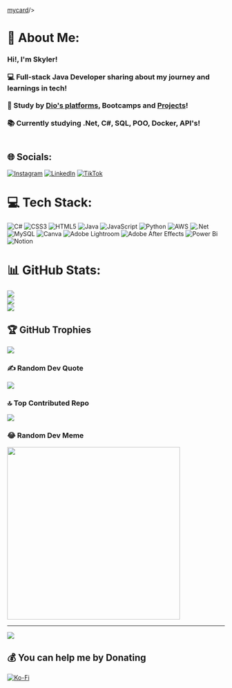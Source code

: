 [mycard](https://raw.githubusercontent.com/gist/SkylerDevJr/28aafde643734600377e347967ceda16/raw/2987538120f13f1eb2a5cc3dba898c2782a2c07f/githubcard.svg)/>
# 💫 About Me:
### Hi!, I'm Skyler!<br><br>💻 Full-stack Java Developer sharing about my journey and learnings in tech!<br/><br>📝 Study by [Dio's platforms](https://www.dio.me/), Bootcamps and [Projects](https://uspdigital.usp.br/apolo/apoObterCurso?cod_curso=550400538&cod_edicao=22006&numseqofeedi=1)!<br/><br>📚 Currently studying .Net, C#, SQL, POO, Docker, API's!<br/><br>


## 🌐 Socials:
[![Instagram](https://img.shields.io/badge/Instagram-%23E4405F.svg?logo=Instagram&logoColor=white)](https://instagram.com/skylerpolux) [![LinkedIn](https://img.shields.io/badge/LinkedIn-%230077B5.svg?logo=linkedin&logoColor=white)](https://linkedin.com/in/skyler-henrique-b50631303) [![TikTok](https://img.shields.io/badge/TikTok-%23000000.svg?logo=TikTok&logoColor=white)](https://tiktok.com/@skylerdev) 

# 💻 Tech Stack:
![C#](https://img.shields.io/badge/c%23-%23239120.svg?style=for-the-badge&logo=csharp&logoColor=white) ![CSS3](https://img.shields.io/badge/css3-%231572B6.svg?style=for-the-badge&logo=css3&logoColor=white) ![HTML5](https://img.shields.io/badge/html5-%23E34F26.svg?style=for-the-badge&logo=html5&logoColor=white) ![Java](https://img.shields.io/badge/java-%23ED8B00.svg?style=for-the-badge&logo=openjdk&logoColor=white) ![JavaScript](https://img.shields.io/badge/javascript-%23323330.svg?style=for-the-badge&logo=javascript&logoColor=%23F7DF1E) ![Python](https://img.shields.io/badge/python-3670A0?style=for-the-badge&logo=python&logoColor=ffdd54) ![AWS](https://img.shields.io/badge/AWS-%23FF9900.svg?style=for-the-badge&logo=amazon-aws&logoColor=white) ![.Net](https://img.shields.io/badge/.NET-5C2D91?style=for-the-badge&logo=.net&logoColor=white) ![MySQL](https://img.shields.io/badge/mysql-%2300000f.svg?style=for-the-badge&logo=mysql&logoColor=white) ![Canva](https://img.shields.io/badge/Canva-%2300C4CC.svg?style=for-the-badge&logo=Canva&logoColor=white) ![Adobe Lightroom](https://img.shields.io/badge/Adobe%20Lightroom-31A8FF.svg?style=for-the-badge&logo=Adobe%20Lightroom&logoColor=white) ![Adobe After Effects](https://img.shields.io/badge/Adobe%20After%20Effects-9999FF.svg?style=for-the-badge&logo=Adobe%20After%20Effects&logoColor=white) ![Power Bi](https://img.shields.io/badge/power_bi-F2C811?style=for-the-badge&logo=powerbi&logoColor=black) ![Notion](https://img.shields.io/badge/Notion-%23000000.svg?style=for-the-badge&logo=notion&logoColor=white)
# 📊 GitHub Stats:
![](https://github-readme-stats.vercel.app/api?username=SkylerDevJr&theme=radical&hide_border=false&include_all_commits=true&count_private=true)<br/>
![](https://github-readme-streak-stats.herokuapp.com/?user=SkylerDevJr&theme=radical&hide_border=false)<br/>
![](https://github-readme-stats.vercel.app/api/top-langs/?username=SkylerDevJr&theme=radical&hide_border=false&include_all_commits=true&count_private=true&layout=compact)

## 🏆 GitHub Trophies
![](https://github-profile-trophy.vercel.app/?username=SkylerDevJr&theme=radical&no-frame=false&no-bg=false&margin-w=4)

### ✍️ Random Dev Quote
![](https://quotes-github-readme.vercel.app/api?type=vetical&theme=radical)

### 🔝 Top Contributed Repo
![](https://github-contributor-stats.vercel.app/api?username=SkylerDevJr&limit=5&theme=radical&combine_all_yearly_contributions=true)

### 😂 Random Dev Meme
<img src='https://randommeme-five.vercel.app/' style="height: 400px;"/>

---
[![](https://visitcount.itsvg.in/api?id=SkylerDevJr&icon=7&color=10)](https://visitcount.itsvg.in)

  ## 💰 You can help me by Donating
  [![Ko-Fi](https://img.shields.io/badge/Ko--fi-F16061?style=for-the-badge&logo=ko-fi&logoColor=white)](https://ko-fi.com/skylerdev) 

  
<!-- Proudly created with GPRM ( https://gprm.itsvg.in ) -->
